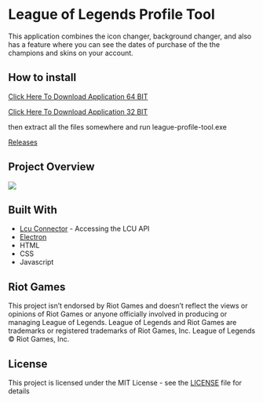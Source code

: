 # League of Legends Profile Tool

This application combines the icon changer, background changer, and also has a feature where you can see the dates of purchase of the the champions and skins on your account.

## How to install 
[Click Here To Download Application 64 BIT](https://github.com/MManoah/league-profile-tool/releases/download/V.1.2.2/League.Profile.Tool.zip)

[Click Here To Download Application 32 BIT](https://github.com/MManoah/league-profile-tool/releases/download/V.1.2.2/League.Profile.Tool.32.BITS.zip)

then extract all the files somewhere and run league-profile-tool.exe

[Releases](https://github.com/MManoah/league-profile-tool/releases)

## Project Overview

![](https://i.gyazo.com/b214e8944401394c1e137d8e0f4292b9.png)

## Built With

* [Lcu Connector](https://github.com/Pupix/lcu-connector) - Accessing the LCU API
* [Electron](https://github.com/electron/electron)
* HTML
* CSS
* Javascript

## Riot Games

This project isn’t endorsed by Riot Games and doesn’t reflect the views or opinions of Riot Games
or anyone officially involved in producing or managing League of Legends. League of Legends and Riot Games are
trademarks or registered trademarks of Riot Games, Inc. League of Legends © Riot Games, Inc.

## License

This project is licensed under the MIT License - see the [LICENSE](LICENSE) file for details
